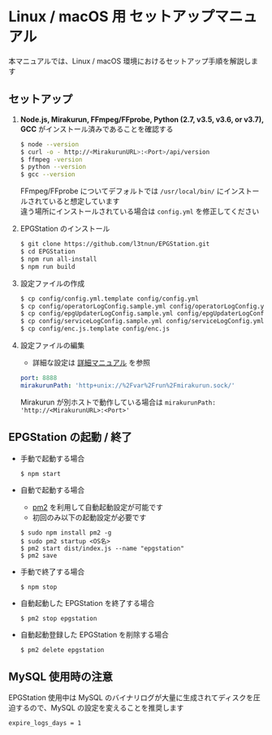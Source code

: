 # Linux / macOS 用 セットアップマニュアル

本マニュアルでは、Linux / macOS 環境におけるセットアップ手順を解説します

## セットアップ

1. **Node.js, Mirakurun, FFmpeg/FFprobe, Python (2.7, v3.5, v3.6, or v3.7), GCC** がインストール済みであることを確認する

    ```bash
    $ node --version
    $ curl -o - http://<MirakurunURL>:<Port>/api/version
    $ ffmpeg -version
    $ python --version
    $ gcc --version
    ```

    FFmpeg/FFprobe についてデフォルトでは `/usr/local/bin/` にインストールされていると想定しています  
    違う場所にインストールされている場合は `config.yml` を修正してください

2. EPGStation のインストール

    ```bash
    $ git clone https://github.com/l3tnun/EPGStation.git
    $ cd EPGStation
    $ npm run all-install
    $ npm run build
    ```

3. 設定ファイルの作成

    ```bash
    $ cp config/config.yml.template config/config.yml
    $ cp config/operatorLogConfig.sample.yml config/operatorLogConfig.yml
    $ cp config/epgUpdaterLogConfig.sample.yml config/epgUpdaterLogConfig.yml
    $ cp config/serviceLogConfig.sample.yml config/serviceLogConfig.yml
    $ cp config/enc.js.template config/enc.js
    ```

4. 設定ファイルの編集

    - 詳細な設定は [詳細マニュアル](conf-manual.md) を参照

    ```yaml
    port: 8888
    mirakurunPath: 'http+unix://%2Fvar%2Frun%2Fmirakurun.sock/'
    ```

    Mirakurun が別ホストで動作している場合は `mirakurunPath: 'http://<MirakurunURL>:<Port>'`

## EPGStation の起動 / 終了

-   手動で起動する場合

    ```
    $ npm start
    ```

-   自動で起動する場合

    -   [pm2](http://pm2.keymetrics.io/) を利用して自動起動設定が可能です
    -   初回のみ以下の起動設定が必要です

    ```
    $ sudo npm install pm2 -g
    $ sudo pm2 startup <OS名>
    $ pm2 start dist/index.js --name "epgstation"
    $ pm2 save
    ```

-   手動で終了する場合

    ```
    $ npm stop
    ```

-   自動起動した EPGStation を終了する場合

    ```
    $ pm2 stop epgstation
    ```

-   自動起動登録した EPGStation を削除する場合

    ```
    $ pm2 delete epgstation
    ```

## MySQL 使用時の注意

EPGStation 使用中は MySQL のバイナリログが大量に生成されてディスクを圧迫するので、MySQL の設定を変えることを推奨します

```
expire_logs_days = 1
```

